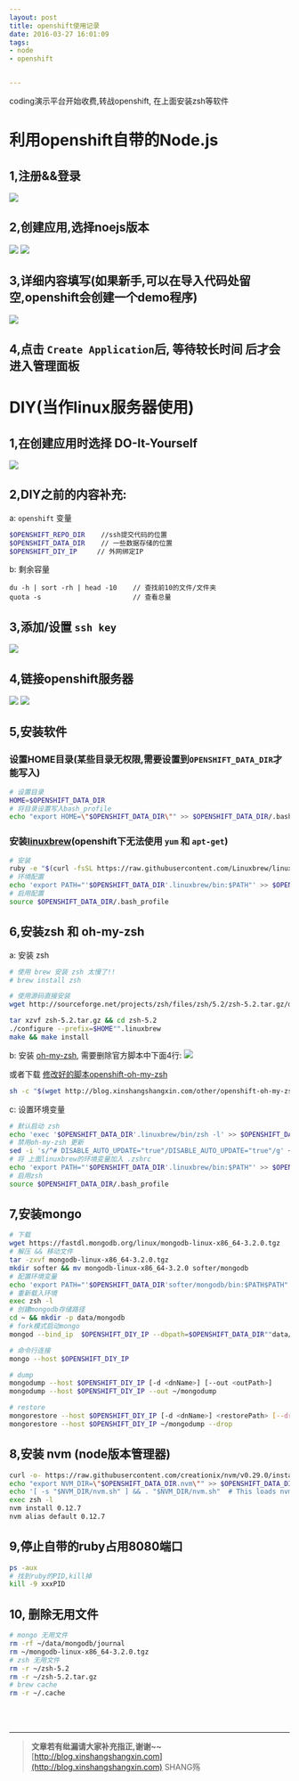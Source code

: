 ```yaml
---
layout: post
title: openshift使用记录
date: 2016-03-27 16:01:09
tags:
- node
- openshift


---
```


coding演示平台开始收费,转战openshift, 在上面安装zsh等软件
<!-- more -->



# 利用openshift自带的Node.js

## 1,注册&&登录
![](/img/openshift/1.png)

## 2,创建应用,选择noejs版本
![](/img/openshift/2.png)
![](/img/openshift/3.png)

## 3,详细内容填写(如果新手,可以在导入代码处留空,openshift会创建一个demo程序)
![](/img/openshift/4.png)

## 4,点击 `Create Application`后, **等待较长时间** 后才会进入管理面板

# DIY(当作linux服务器使用)

## 1,在创建应用时选择 DO-It-Yourself
![](/img/openshift/6.png)

## 2,DIY之前的内容补充: 
a: `openshift` 变量
```bash
$OPENSHIFT_REPO_DIR    //ssh提交代码的位置
$OPENSHIFT_DATA_DIR    // 一些数据存储的位置
$OPENSHIFT_DIY_IP     // 外网绑定IP
```

b: 剩余容量
```plain
du -h | sort -rh | head -10    // 查找前10的文件/文件夹
quota -s                       // 查看总量
```

## 3,添加/设置 `ssh key`
![](/img/openshift/7.png)

## 4,链接openshift服务器
![](/img/openshift/8.png)
![](/img/openshift/9.png)

## 5,安装软件

### 设置HOME目录(某些目录无权限,需要设置到`OPENSHIFT_DATA_DIR`才能写入)
```bash
# 设置目录
HOME=$OPENSHIFT_DATA_DIR
# 将目录设置写入bash_profile
echo "export HOME=\"$OPENSHIFT_DATA_DIR\"" >> $OPENSHIFT_DATA_DIR/.bash_profile
```

### 安装[linuxbrew](https://github.com/Linuxbrew/linuxbrew)(openshift下无法使用 `yum` 和 `apt-get`)
```bash
# 安装  
ruby -e "$(curl -fsSL https://raw.githubusercontent.com/Linuxbrew/linuxbrew/go/install)"
# 环境配置
echo 'export PATH="'$OPENSHIFT_DATA_DIR'.linuxbrew/bin:$PATH"' >> $OPENSHIFT_DATA_DIR/.bash_profile
# 启用配置
source $OPENSHIFT_DATA_DIR/.bash_profile
```

## 6,安装zsh 和 oh-my-zsh 
a: 安装 zsh 
```bash
# 使用 brew 安装 zsh 太慢了!!
# brew install zsh

# 使用源码直接安装
wget http://sourceforge.net/projects/zsh/files/zsh/5.2/zsh-5.2.tar.gz/download -O $OPENSHIFT_DATA_DIR/zsh-5.2.tar.gz

tar xzvf zsh-5.2.tar.gz && cd zsh-5.2
./configure --prefix=$HOME"".linuxbrew
make && make install
```
b: 安装 [oh-my-zsh](https://github.com/robbyrussell/oh-my-zsh), 需要删除官方脚本中下面4行:
![](/img/openshift/10.png)

或者下载 [修改好的脚本openshift-oh-my-zsh](/other/openshift-oh-my-zsh/openshift-oh-my-zsh.sh)

```bash
sh -c "$(wget http://blog.xinshangshangxin.com/other/openshift-oh-my-zsh/openshift-oh-my-zsh.sh -O -)"
```


c: 设置环境变量
```bash
# 默认启动 zsh
echo 'exec '$OPENSHIFT_DATA_DIR'.linuxbrew/bin/zsh -l' >> $OPENSHIFT_DATA_DIR/.bash_profile
# 禁用oh-my-zsh 更新
sed -i 's/^# DISABLE_AUTO_UPDATE="true"/DISABLE_AUTO_UPDATE="true"/g' ~/.zshrc
# 将 上面linuxbrew的环境变量加入 .zshrc
echo 'export PATH="'$OPENSHIFT_DATA_DIR'.linuxbrew/bin:$PATH"' >> $OPENSHIFT_DATA_DIR/.zshrc
# 启用zsh
source $OPENSHIFT_DATA_DIR/.bash_profile
```

## 7,安装mongo

```bash
# 下载
wget https://fastdl.mongodb.org/linux/mongodb-linux-x86_64-3.2.0.tgz
# 解压 && 移动文件
tar -zxvf mongodb-linux-x86_64-3.2.0.tgz
mkdir softer && mv mongodb-linux-x86_64-3.2.0 softer/mongodb
# 配置环境变量
echo 'export PATH="'$OPENSHIFT_DATA_DIR'softer/mongodb/bin:$PATH$PATH"' >> $OPENSHIFT_DATA_DIR/.zshrc
# 重新载入环境
exec zsh -l
# 创建mongodb存储路径
cd ~ && mkdir -p data/mongodb
# fork模式启动mongo
mongod --bind_ip  $OPENSHIFT_DIY_IP --dbpath=$OPENSHIFT_DATA_DIR""data/mongodb --logpath $OPENSHIFT_DATA_DIR""data/mongodb.log  --fork

# 命令行连接
mongo --host $OPENSHIFT_DIY_IP

# dump
mongodump --host $OPENSHIFT_DIY_IP [-d <dnName>] [--out <outPath>]
mongodump --host $OPENSHIFT_DIY_IP --out ~/mongodump

# restore
mongorestore --host $OPENSHIFT_DIY_IP [-d <dnName>] <restorePath> [--drop]
mongorestore --host $OPENSHIFT_DIY_IP ~/mongodump --drop
```

## 8,安装 nvm (node版本管理器)
```bash
curl -o- https://raw.githubusercontent.com/creationix/nvm/v0.29.0/install.sh | bash
echo "export NVM_DIR=\"$OPENSHIFT_DATA_DIR.nvm\"" >> $OPENSHIFT_DATA_DIR/.zshrc
echo '[ -s "$NVM_DIR/nvm.sh" ] && . "$NVM_DIR/nvm.sh"  # This loads nvm' >> $OPENSHIFT_DATA_DIR/.zshrc
exec zsh -l
nvm install 0.12.7
nvm alias default 0.12.7
```

## 9,停止自带的ruby占用8080端口
```bash
ps -aux
# 找到ruby的PID,kill掉
kill -9 xxxPID
```


## 10, 删除无用文件
```bash
# mongo 无用文件
rm -rf ~/data/mongodb/journal
rm ~/mongodb-linux-x86_64-3.2.0.tgz
# zsh 无用文件
rm -r ~/zsh-5.2
rm -r ~/zsh-5.2.tar.gz
# brew cache
rm -r ~/.cache
```

<br>
<br>

-----------------------

> **文章若有纰漏请大家补充指正,谢谢~~**
> [http://blog.xinshangshangxin.com](http://blog.xinshangshangxin.com) SHANG殇
